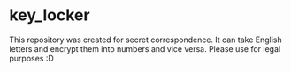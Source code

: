 # key_locker
This repository was created 
for secret correspondence. 
It can take English letters and encrypt them into numbers and vice versa.
Please use for legal purposes :D
